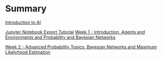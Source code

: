 # Summary

[Introduction to AI](./index.md)
<!-- - [Week 1,2 - Data, Numpy, Matrices, Error/Loss functions and Regression](./week1_2/index.md) -->
[Jupyter Notebook Export Tutorial](./export.md)
[Week 1 - Introduction, Agents and Environments and Probability and Bayesian Networks](./week1/index.md)

[Week 2 - Advanced Probability Topics, Bayesian Networks and Maximum Likelyhood Estimation](./week2/index.md)
<!--
[Week 3 - Advanced Probability, Bayesian Networks and D-Seperation](./week3/index.md)
[Week 4 - Bayesian Networks and Review](./week4/index.md)
[Week 5 – HMMs, Maximum Likelihood Estimation, EM Algorithm](./week5/index.md)
[Week 6 – Coding Viterbi's Algorithm, HMMs, Maximum Likelihood Estimation, EM Algorithm and Review](./week6/index.md)
[Week 7 – More Coding (Forward & Backward and Viterbi's)](./week7/index.md)
[Week 8 - Likelihood Weighting, Expectation Maximation and MonteCarlo Methods](./week8/index.md)
[Week 9 - Coding Practice and Intro to Reinforcement Learning](./week9/index.md)
[Week 10 - Reinforcement Learning](./week10/index.md)
 -->
